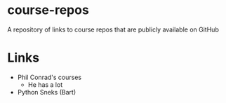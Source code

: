 # course-repos
A repository of links to course repos that are publicly available on GitHub


# Links

* Phil Conrad's courses
  * He has a lot
* Python Sneks (Bart)

